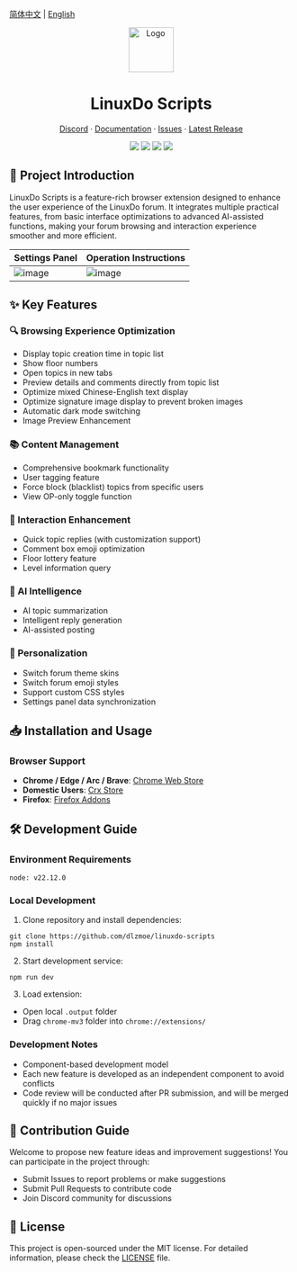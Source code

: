 [简体中文](README.md) | [English](README_EN.md)

<div align="center">
  <a href="https://github.com/dlzmoe/linuxdo-scripts">
    <img src="https://github.com/dlzmoe/linuxdo-scripts/blob/main/public/icon/128.png?raw=true" alt="Logo" width="80" height="80">
  </a>

  <h1>LinuxDo Scripts</h1>

  <p>
    <a href="https://discord.gg/n2pErsD7Kg">Discord</a>
    ·
    <a href="https://linuxdo-scripts.zishu.me">Documentation</a>
    ·
    <a href="https://github.com/dlzmoe/linuxdo-scripts/issues/new/choose">Issues</a>
    ·
    <a href="https://github.com/dlzmoe/linuxdo-scripts/releases/latest">Latest Release</a>
  </p>

  <p>
    <img src="https://img.shields.io/github/v/release/dlzmoe/linuxdo-scripts?style=flat&label=LinuxDo Scripts&labelColor=%235D5D5D&color=%23E97435">
    <img src="https://img.shields.io/github/stars/dlzmoe/linuxdo-scripts?style=flat&label=Github%20Stars">
    <img src="https://img.shields.io/chrome-web-store/users/fbgblmjbeebanackldpbmpacppflgmlj?style=flat&label=Chrome%20Web%20Store">
    <img src="https://img.shields.io/github/license/dlzmoe/linuxdo-scripts?style=flat&">
  </p>
</div>

## 📖 Project Introduction

LinuxDo Scripts is a feature-rich browser extension designed to enhance the user experience of the LinuxDo forum. It integrates multiple practical features, from basic interface optimizations to advanced AI-assisted functions, making your forum browsing and interaction experience smoother and more efficient.

|Settings Panel|Operation Instructions|
|---|---|
|![image](https://github.com/user-attachments/assets/8824696c-f2d4-4cfd-8273-901a3d007a39)|![image](https://github.com/user-attachments/assets/a052a816-3209-4e3d-ba5d-252b6518bf55)|

## ✨ Key Features

### 🔍 Browsing Experience Optimization
- Display topic creation time in topic list
- Show floor numbers
- Open topics in new tabs
- Preview details and comments directly from topic list
- Optimize mixed Chinese-English text display
- Optimize signature image display to prevent broken images
- Automatic dark mode switching
- Image Preview Enhancement

### 📚 Content Management
- Comprehensive bookmark functionality
- User tagging feature
- Force block (blacklist) topics from specific users
- View OP-only toggle function

### 💬 Interaction Enhancement
- Quick topic replies (with customization support)
- Comment box emoji optimization
- Floor lottery feature
- Level information query

### 🤖 AI Intelligence
- AI topic summarization
- Intelligent reply generation
- AI-assisted posting

### 🎨 Personalization
- Switch forum theme skins
- Switch forum emoji styles
- Support custom CSS styles
- Settings panel data synchronization

## 📥 Installation and Usage

### Browser Support
- **Chrome / Edge / Arc / Brave**: [Chrome Web Store](https://chromewebstore.google.com/detail/fbgblmjbeebanackldpbmpacppflgmlj)
- **Domestic Users**: [Crx Store](https://www.crxsoso.com/webstore/detail/fbgblmjbeebanackldpbmpacppflgmlj)
- **Firefox**: [Firefox Addons](https://addons.mozilla.org/zh-CN/firefox/addon/linux_do-scripts/)

## 🛠️ Development Guide

### Environment Requirements
```
node: v22.12.0
```

### Local Development
1. Clone repository and install dependencies:
```shell
git clone https://github.com/dlzmoe/linuxdo-scripts
npm install
```

2. Start development service:
```shell
npm run dev
```

3. Load extension:
- Open local `.output` folder
- Drag `chrome-mv3` folder into `chrome://extensions/`

### Development Notes
- Component-based development model
- Each new feature is developed as an independent component to avoid conflicts
- Code review will be conducted after PR submission, and will be merged quickly if no major issues

## 🤝 Contribution Guide

Welcome to propose new feature ideas and improvement suggestions! You can participate in the project through:
- Submit Issues to report problems or make suggestions
- Submit Pull Requests to contribute code
- Join Discord community for discussions

## 📄 License

This project is open-sourced under the MIT license. For detailed information, please check the [LICENSE](LICENSE) file.
